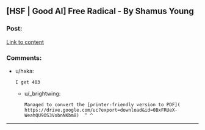 ## [HSF | Good AI] Free Radical - By Shamus Young

### Post:

[Link to content](http://www.shamusyoung.com/shocked/)

### Comments:

- u/hxka:
  ```
  I get 403
  ```

  - u/_brightwing:
    ```
    Managed to convert the [printer-friendly version to PDF](
    https://drive.google.com/uc?export=download&id=0BxFRUeX-WeahQU9OS3VobnNKbm8)  ^ ^
    ```

---

